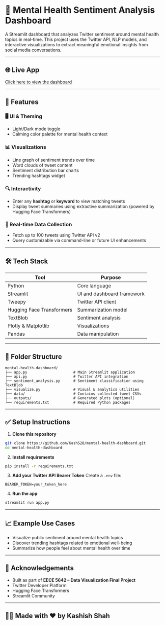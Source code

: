 # 🧠 Mental Health Sentiment Analysis Dashboard

A Streamlit dashboard that analyzes Twitter sentiment around mental health topics in real-time. This project uses the Twitter API, NLP models, and interactive visualizations to extract meaningful emotional insights from social media conversations.

---

## 🌐 Live App
[Click here to view the dashboard](https://mental-health-dashboard-eece5642.streamlit.app/)

---

## 🚀 Features

### 🖥️ UI & Theming
- Light/Dark mode toggle
- Calming color palette for mental health context

### 📊 Visualizations
- Line graph of sentiment trends over time
- Word clouds of tweet content
- Sentiment distribution bar charts
- Trending hashtags widget

### 🔍 Interactivity
- Enter any **hashtag** or **keyword** to view matching tweets
- Display tweet summaries using extractive summarization (powered by Hugging Face Transformers)

### 🔁 Real-time Data Collection
- Fetch up to 100 tweets using Twitter API v2
- Query customizable via command-line or future UI enhancements

---

## 🛠️ Tech Stack

| Tool | Purpose |
|------|---------|
| Python | Core language |
| Streamlit | UI and dashboard framework |
| Tweepy | Twitter API client |
| Hugging Face Transformers | Summarization model |
| TextBlob | Sentiment analysis |
| Plotly & Matplotlib | Visualizations |
| Pandas | Data manipulation |

---

## 📂 Folder Structure
```
mental-health-dashboard/
├── app.py                     # Main Streamlit application
├── api.py                     # Twitter API integration
├── sentiment_analysis.py      # Sentiment classification using TextBlob
├── visualize.py               # Visual & analytics utilities
├── data/                      # Contains collected tweet CSVs
├── outputs/                   # Generated plots (optional)
└── requirements.txt           # Required Python packages
```

---

## ✅ Setup Instructions

1. **Clone this repository**
```bash
git clone https://github.com/KashS28/mental-health-dashboard.git
cd mental-health-dashboard
```

2. **Install requirements**
```bash
pip install -r requirements.txt
```

3. **Add your Twitter API Bearer Token**
Create a `.env` file:
```
BEARER_TOKEN=your_token_here
```

4. **Run the app**
```bash
streamlit run app.py
```

---

## 📈 Example Use Cases
- Visualize public sentiment around mental health topics
- Discover trending hashtags related to emotional well-being
- Summarize how people feel about mental health over time

---

## 🙌 Acknowledgements
- Built as part of **EECE 5642 – Data Visualization Final Project**
- Twitter Developer Platform
- Hugging Face Transformers
- Streamlit Community

---

## 👩‍💻 Made with ❤️ by Kashish Shah
